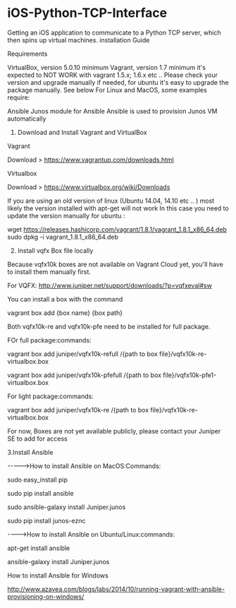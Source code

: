 # iOS-Python-TCP-Interface
Getting an iOS application to communicate to a Python TCP server, which then spins up virtual machines.
installation Guide

Requirements

VirtualBox, version 5.0.10 minimum
Vagrant, version 1.7 minimum
it's expected to NOT WORK with vagrant 1.5.x; 1.6.x etc .. Please check your version and upgrade manually if needed, for ubuntu it's easy to upgrade the package manually. See below
For Linux and MacOS, some examples require:

Ansible
Junos module for Ansible
Ansible is used to provision Junos VM automatically

1. Download and Install Vagrant and VirtualBox

Vagrant

Download > https://www.vagrantup.com/downloads.html

Virtualbox

Download > https://www.virtualbox.org/wiki/Downloads

If you are using an old version of linux (Ubuntu 14.04, 14.10 etc .. ) most likely the version installed with apt-get will not work In this case you need to update the version manually
for ubuntu :

wget https://releases.hashicorp.com/vagrant/1.8.1/vagrant_1.8.1_x86_64.deb
sudo dpkg -i vagrant_1.8.1_x86_64.deb

2. Install vqfx Box file locally

Because vqfx10k boxes are not available on Vagrant Cloud yet, you'll have to install them manually first.

For VQFX:
http://www.juniper.net/support/downloads/?p=vqfxeval#sw

You can install a box with the command

vagrant box add {box name} {box path}

Both vqfx10k-re and vqfx10k-pfe  need to be installed for full package.


FOr full package:commands:

vagrant box add juniper/vqfx10k-refull /{path to box file}/vqfx10k-re-virtualbox.box

vagrant box add juniper/vqfx10k-pfefull /{path to box file}/vqfx10k-pfe1-virtualbox.box  


For light package:commands:

vagrant box add juniper/vqfx10k-re /{path to box file}/vqfx10k-re-virtualbox.box

For now, Boxes are not yet available publicly, please contact your Juniper SE to add for access

3.Install Ansible

----->How to install Ansible on MacOS:Commands:

sudo easy_install pip

sudo pip install ansible

sudo ansible-galaxy install Juniper.junos

sudo pip install junos-eznc

---->How to install Ansible on Ubuntu/Linux:commands:

apt-get install ansible

ansible-galaxy install Juniper.junos

How to install Ansible for Windows

http://www.azavea.com/blogs/labs/2014/10/running-vagrant-with-ansible-provisioning-on-windows/
